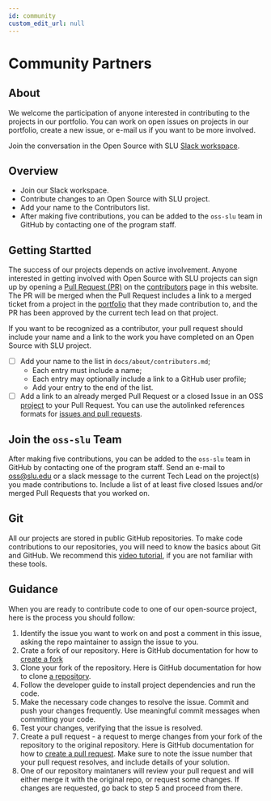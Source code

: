 ```yaml
---
id: community
custom_edit_url: null
---
```


# Community Partners

## About

We welcome the participation of anyone interested in contributing to the projects in our portfolio. You can work on open issues on projects in our portfolio, create a new issue, or e-mail us if you want to be more involved.

Join the conversation in the Open Source with SLU [Slack workspace](https://join.slack.com/t/oswslu/shared_invite/zt-24f0qhjbo-NkSfQ4LOg5wXxBdxP4vzfA).

## Overview

* Join our Slack workspace.
* Contribute changes to an Open Source with SLU project.
* Add your name to the Contributors list.
* After making five contributions, you can be added to the `oss-slu` team in GitHub by contacting one of the program staff.

## Getting Startted

The success of our projects depends on active involvement. Anyone interested in getting involved with Open Source with SLU projects can sign up by opening a [Pull Request (PR)](https://docs.github.com/en/pull-requests/collaborating-with-pull-requests/proposing-changes-to-your-work-with-pull-requests/creating-a-pull-request-from-a-fork) on the [contributors](contributors.md) page in this website. The PR will be merged when the Pull Request includes a link to a merged ticket from a project in the [portfolio](../portfolio.md) that they made contribution to, and the PR has been approved by the current tech lead on that project.

If you want to be recognized as a contributor, your pull request should include your name and a link to the work you have completed on an Open Source with SLU project.

* [ ] Add your name to the list in `docs/about/contributors.md`;
  * Each entry must include a name;
  * Each entry may optionally include a link to a GitHub user profile;
  * Add your entry to the end of the list.
* [ ] Add a link to an already merged Pull Request or a closed Issue in an OSS [project](https://oss-slu.github.io/docs/portfolio) to your Pull Request. You can use the autolinked references formats for [issues and pull requests](https://docs.github.com/en/get-started/writing-on-github/working-with-advanced-formatting/autolinked-references-and-urls#issues-and-pull-requests).

## Join the `oss-slu` Team

After making five contributions, you can be added to the `oss-slu` team in GitHub by contacting one of the program staff. Send an e-mail to <oss@slu.edu> or a slack message to the current Tech Lead on the project(s) you made contributions to. Include a list of at least five closed Issues and/or merged Pull Requests that you worked on.
 
## Git

All our projects are stored in public GitHub repositories. To make code contributions to our repositories, you will need to know the basics about Git and GitHub. We recommend this [video tutorial]("https://youtu.be/RGOj5yH7evk"), if you are not familiar with these tools.

## Guidance

When you are ready to contribute code to one of our open-source project, here is the process you should follow:

1. Identify the issue you want to work on and post a comment in this issue, asking the repo maintainer to assign the issue to you.
2. Crate a fork of our repository. Here is GitHub documentation for how to [create a fork]("https://docs.github.com/en/enterprise-cloud@latest/get-started/quickstart/fork-a-repo")
3. Clone your fork of the repository. Here is GitHub documentation for how to clone [a repository]("https://docs.github.com/en/repositories/creating-and-managing-repositories/cloning-a-repository").
4. Follow the developer guide to install project dependencies and run the code.
5. Make the necessary code changes to resolve the issue. Commit and push your changes frequently. Use meaningful commit messages when committing your code.
6. Test your changes, verifying that the issue is resolved.
7. Create a pull request - a request to merge changes from your fork of the repository to the original repository. Here is GitHub documentation for how to [create a pull request]("https://docs.github.com/en/pull-requests/collaborating-with-pull-requests/proposing-changes-to-your-work-with-pull-requests/creating-a-pull-request-from-a-fork"). Make sure to note the issue number that your pull request resolves, and include details of your solution.
8. One of our repository maintaners will review your pull request and will either merge it with the original repo, or request some changes. If changes are requested, go back to step 5 and proceed from there.

